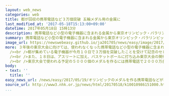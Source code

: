 ```yaml
---
layout: web_news
categories: web
title: 都が回収の携帯電話など３万個突破 五輪メダル用の金属に
last_modified_at: '2017-05-18T15:13:00+09:00'
datetime: 2017年05月18日 15時13分
description: 携帯電話など小型の電子機器に含まれる金属から東京オリンピック・パラリンピックのメダルを作るプロジェクトに協力するため、東京都が集めている電子機器の数が３万個を突破し、記念のセレモニーが開かれました。
summary: 携帯電話など小型の電子機器に含まれる金属から東京オリンピック・パラリンピックのメダルを作るプロジェクトに協力するため、東京都が集めている電子機器の数が３万個を突破し、記念のセレモニーが開かれました。
image_url: https://newswebeasy.github.io/ja201705/news/easy/image/2017/05/19/k10010986151000.jpg
more: ３年後の東京大会に向けては、使われなくなった携帯電話など小型の電子機器に含まれる金属からメダルを作るプロジェクトが行われていて、都庁ではことし２月から専用の箱を設けて回収しています。<br
  /><br />都が集めている電子機器が今月１０日で３万個を突破したことを受けて記念のセレモニーが開かれ、小池知事は「みんなのオリンピック・パラリンピックにするために、さらに電子機器の提供に協力いただきたい」と述べました。<br
  /><br />また、１８日は、アスリートに加え、バスケットボールに打ち込み東京大会の開催を心待ちにしていたものの４年前に亡くなった妻の思い出の携帯電話を提供した横浜市の田辺典一さんが協力者の代表として出席し、「世界中から集まった選手の胸に輝くメダルに使ってもらい、妻も喜んでいると思います」と話していました。<br
  /><br />東京大会で使われる予定の５０００個のメダルを作るには携帯電話で２０００万台分が必要とされ、都庁に設置されている回収箱は１８日から観光客も多く訪れる第１庁舎２階の正面玄関に移され、都はさらに回収を進めることにしています。
body:
- text: ''
  title: ''
easy_news_url: /news/easy/2017/05/19/オリンピックのメダルを作る携帯電話などが3万個集まる/
source_url: http://www3.nhk.or.jp/news/html/20170518/k10010986151000.html
...
```

